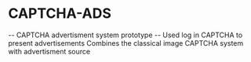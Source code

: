 # CAPTCHA-ADS
-- CAPTCHA advertisment system prototype --
Used log in CAPTCHA to present advertisements
Combines the classical image CAPTCHA system with advertisment source
